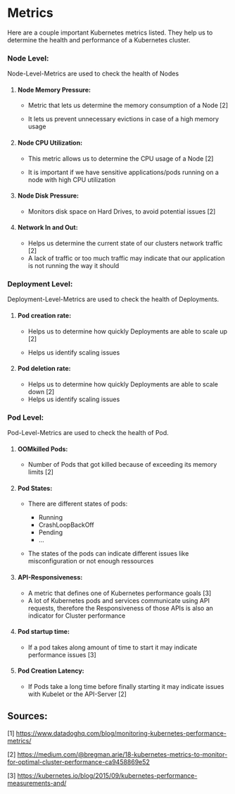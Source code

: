 # Metrics

Here are a couple important Kubernetes metrics listed. They help us to determine the health and performance of a Kubernetes cluster.



### Node Level:

Node-Level-Metrics are used to check the health of Nodes	

1. #### Node Memory Pressure:

   - Metric that lets us determine the memory consumption of a Node [2]

   - It lets us prevent unnecessary evictions in case of a high memory usage

     

2. #### Node CPU Utilization:

   - This metric allows us to determine the CPU usage of a Node [2]

   - It is important if we have sensitive applications/pods running on a node with high CPU utilization

     

3. #### Node Disk Pressure:

   - Monitors disk space on Hard Drives, to avoid potential issues [2]



4. #### Network In and Out:

   - Helps us determine the current state of our clusters network traffic [2]
   - A lack of traffic or too much traffic may indicate  that our application is not running the way it should



### Deployment Level:

Deployment-Level-Metrics are used to check the health of Deployments.

1. #### Pod creation rate:

   - Helps us to determine how quickly Deployments are able to scale up [2]

   - Helps us identify scaling issues

     

2. #### Pod deletion rate:

   - Helps us to determine how quickly Deployments are able to scale down [2]
   - Helps us identify scaling issues

   

### Pod Level:

Pod-Level-Metrics are used to check the health of Pod.

1. #### OOMkilled Pods:

   - Number of Pods that got killed because of exceeding its memory limits [2]

     

2. #### Pod States:

   - There are different states of pods:

     - Running
     - CrashLoopBackOff
     - Pending
     - ...
    
   - The states of the pods can indicate different issues like misconfiguration or not enough ressources 

   

3. #### API-Responsiveness:

   - A metric  that defines one of Kubernetes performance goals [3]
   - A lot of Kubernetes pods and services communicate using API requests, therefore the Responsiveness of those APIs is also an indicator for Cluster performance



4. #### Pod startup time:

   - If a pod takes along amount of time to start it may indicate performance issues [3]

     

5. #### Pod Creation Latency:

   - If Pods take a long time before finally starting it may indicate issues with Kubelet or the API-Server [2]

     

## Sources:

[1]  https://www.datadoghq.com/blog/monitoring-kubernetes-performance-metrics/

[2] https://medium.com/@bregman.arie/18-kubernetes-metrics-to-monitor-for-optimal-cluster-performance-ca9458869e52

[3] https://kubernetes.io/blog/2015/09/kubernetes-performance-measurements-and/